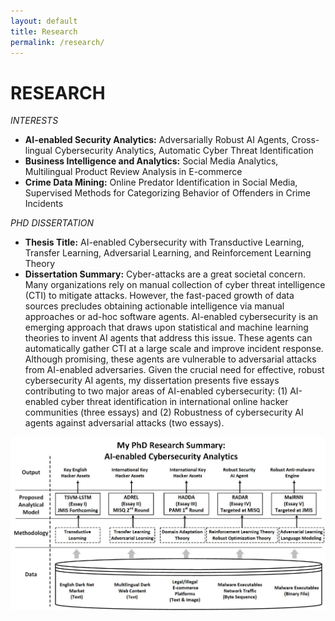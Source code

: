 ```yaml
---
layout: default
title: Research
permalink: /research/
---
```



<div class="wrapper" style="border-bottom: 1px solid $grey-color-light; padding-bottom: 20px">
<h1>RESEARCH</h1>

<i>INTERESTS</i>
<ul class="awards">
	<li><span style="font-weight: bold">AI-enabled Security Analytics:</span> Adversarially Robust AI Agents, Cross-lingual Cybersecurity Analytics,  Automatic Cyber Threat Identification</li>
	<li><span style="font-weight: bold">Business Intelligence and Analytics:</span> Social Media Analytics, Multilingual Product Review Analysis in E-commerce</li>
	<li><span style="font-weight: bold">Crime Data Mining:</span> Online Predator Identification in Social Media, Supervised Methods for Categorizing Behavior of Offenders in Crime Incidents</li>
</ul>
<i>PHD DISSERTATION</i>
<ul class="awards">
	<li><span style="font-weight: bold">Thesis Title:</span> AI-enabled Cybersecurity with Transductive Learning, Transfer Learning, Adversarial Learning, and Reinforcement Learning Theory</li>
	<li><span style="font-weight: bold">Dissertation Summary:</span> Cyber-attacks are a great societal concern. Many organizations rely on manual collection of cyber threat intelligence (CTI) to mitigate attacks. However, the fast-paced growth of data sources precludes obtaining actionable intelligence via manual approaches or ad-hoc software agents. AI-enabled cybersecurity is an emerging approach that draws upon statistical and machine learning theories to invent AI agents that address this issue. These agents can automatically gather CTI at a large scale and improve incident response. Although promising, these agents are vulnerable to adversarial attacks from AI-enabled adversaries. Given the crucial need for effective, robust cybersecurity AI agents, my dissertation presents five essays contributing to two major areas of AI-enabled cybersecurity: (1) AI-enabled cyber threat identification in international online hacker communities (three essays) and (2) Robustness of cybersecurity AI agents against adversarial attacks (two essays).</li>
</ul>
<img src="ThesisBigPicture.jpg" alt="">

</div>
